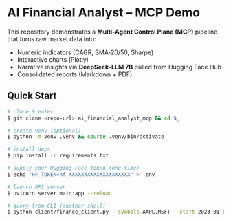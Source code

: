 # AI Financial Analyst – MCP Demo

This repository demonstrates a **Multi‑Agent Control Plane (MCP)** pipeline that
turns raw market data into:

* Numeric indicators (CAGR, SMA‑20/50, Sharpe)
* Interactive charts (Plotly)
* Narrative insights via **DeepSeek‑LLM 7B** pulled from Hugging Face Hub
* Consolidated reports (Markdown + PDF)

## Quick Start
```bash
# clone & enter
$ git clone <repo‑url> ai_financial_analyst_mcp && cd $_

# create venv (optional)
$ python -m venv .venv && source .venv/bin/activate

# install deps
$ pip install -r requirements.txt

# supply your Hugging Face token (one‑time)
$ echo "HF_TOKEN=hf_XXXXXXXXXXXXXXXXXXXX" > .env

# launch API server
$ uvicorn server.main:app --reload

# query from CLI (another shell)
$ python client/finance_client.py --symbols AAPL,MSFT --start 2023-01-01 --end 2024-01-01
